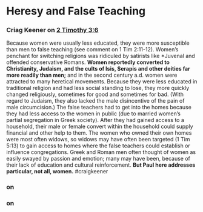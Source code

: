 # Heresy and False Teaching

### Criag Keener on [2 Timothy 3:6](2Timothy3#v.6)

Because women were usually less educated, they were more susceptible than men to false teaching (see comment on 1 Tim 2:11-12). Women’s penchant for switching religions was ridiculed by satirists like \*Juvenal and offended conservative Romans. **Women reportedly converted to Christianity, Judaism, and the cults of Isis, Serapis and other deities far more readily than men;** and in the second century a.d. women were attracted to many heretical movements. Because they were less educated in traditional religion and had less social standing to lose, they more quickly changed religiously, sometimes for good and sometimes for bad. (With regard to Judaism, they also lacked the male disincentive of the pain of male circumcision.)
The false teachers had to get into the homes because they had less access to the women in public (due to married women’s partial segregation in Greek society). After they had gained access to a household, their male or female convert within the household could supply financial and other help to them. The women who owned their own homes were most often widows, so widows may have often been targeted (1 Tim 5:13) to gain access to homes where the false teachers could establish or influence congregations. Greek and Roman men often thought of women as easily swayed by passion and emotion; many may have been, because of their lack of education and cultural reinforcement. **But Paul here addresses particular, not all, women.**
#craigkeener 

### on []()

### on []()
